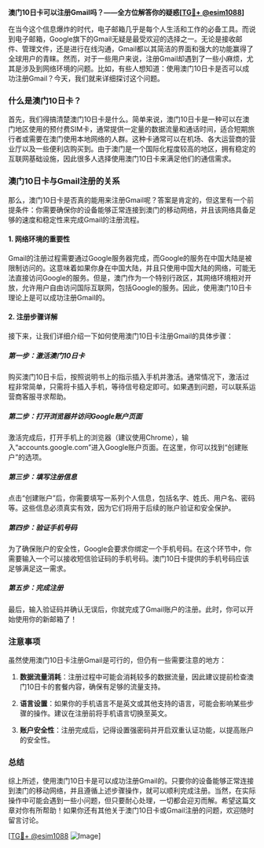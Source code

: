**澳门10日卡可以注册Gmail吗？——全方位解答你的疑惑[[TG💪+ @esim1088](https://t.me/s/esim1088)]**

在当今这个信息爆炸的时代，电子邮箱几乎是每个人生活和工作的必备工具。而说到电子邮箱，Google旗下的Gmail无疑是最受欢迎的选择之一。无论是接收邮件、管理文件，还是进行在线沟通，Gmail都以其简洁的界面和强大的功能赢得了全球用户的青睐。然而，对于一些用户来说，注册Gmail却遇到了一些小麻烦，尤其是涉及到网络环境的问题。比如，有些人想知道：使用澳门10日卡是否可以成功注册Gmail？今天，我们就来详细探讨这个问题。

### 什么是澳门10日卡？

首先，我们得搞清楚澳门10日卡是什么。简单来说，澳门10日卡是一种可以在澳门地区使用的预付费SIM卡，通常提供一定量的数据流量和通话时间，适合短期旅行者或需要在澳门使用本地网络的人群。这种卡通常可以在机场、各大运营商的营业厅以及一些便利店购买到。由于澳门是一个国际化程度较高的地区，拥有稳定的互联网基础设施，因此很多人选择使用澳门10日卡来满足他们的通信需求。

### 澳门10日卡与Gmail注册的关系

那么，澳门10日卡是否真的能用来注册Gmail呢？答案是肯定的，但这里有一个前提条件：你需要确保你的设备能够正常连接到澳门的移动网络，并且该网络具备足够的速度和稳定性来完成Gmail的注册流程。

#### 1. 网络环境的重要性

Gmail的注册过程需要通过Google服务器完成，而Google的服务在中国大陆是被限制访问的。这意味着如果你身在中国大陆，并且只使用中国大陆的网络，可能无法直接访问Google的服务。但是，澳门作为一个特别行政区，其网络环境相对开放，允许用户自由访问国际互联网，包括Google的服务。因此，使用澳门10日卡理论上是可以成功注册Gmail的。

#### 2. 注册步骤详解

接下来，让我们详细介绍一下如何使用澳门10日卡注册Gmail的具体步骤：

##### 第一步：激活澳门10日卡

购买澳门10日卡后，按照说明书上的指示插入手机并激活。通常情况下，激活过程非常简单，只需将卡插入手机，等待信号稳定即可。如果遇到问题，可以联系运营商客服寻求帮助。

##### 第二步：打开浏览器并访问Google账户页面

激活完成后，打开手机上的浏览器（建议使用Chrome），输入“accounts.google.com”进入Google账户页面。在这里，你可以找到“创建账户”的选项。

##### 第三步：填写注册信息

点击“创建账户”后，你需要填写一系列个人信息，包括名字、姓氏、用户名、密码等。这些信息必须真实有效，因为它们将用于后续的账户验证和安全保护。

##### 第四步：验证手机号码

为了确保账户的安全性，Google会要求你绑定一个手机号码。在这个环节中，你需要输入一个可以接收短信验证码的手机号码。澳门10日卡提供的手机号码应该足够满足这一需求。

##### 第五步：完成注册

最后，输入验证码并确认无误后，你就完成了Gmail账户的注册。此时，你可以开始使用你的新邮箱了！

### 注意事项

虽然使用澳门10日卡注册Gmail是可行的，但仍有一些需要注意的地方：

1. **数据流量消耗**：注册过程中可能会消耗较多的数据流量，因此建议提前检查澳门10日卡的套餐内容，确保有足够的流量支持。
   
2. **语言设置**：如果你的手机语言不是英文或其他支持的语言，可能会影响某些步骤的操作。建议在注册前将手机语言切换至英文。

3. **账户安全性**：注册完成后，记得设置强密码并开启双重认证功能，以提高账户的安全性。

### 总结

综上所述，使用澳门10日卡是可以成功注册Gmail的。只要你的设备能够正常连接到澳门的移动网络，并且遵循上述步骤操作，就可以顺利完成注册。当然，在实际操作中可能会遇到一些小问题，但只要耐心处理，一切都会迎刃而解。希望这篇文章对你有所帮助！如果你还有其他关于澳门10日卡或Gmail注册的问题，欢迎随时留言讨论。

[[TG💪+ @esim1088](https://t.me/s/esim1088) ![Image](https://i.postimg.cc/4NQfJmqS/Snipaste-2025-05-13-00-14-12.png)]